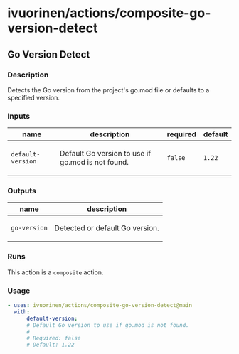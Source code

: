 # ivuorinen/actions/composite-go-version-detect

## Go Version Detect

### Description

Detects the Go version from the project's go.mod file or defaults to a specified version.

### Inputs

| name              | description                                              | required | default |
|-------------------|----------------------------------------------------------|----------|---------|
| `default-version` | <p>Default Go version to use if go.mod is not found.</p> | `false`  | `1.22`  |

### Outputs

| name         | description                            |
|--------------|----------------------------------------|
| `go-version` | <p>Detected or default Go version.</p> |

### Runs

This action is a `composite` action.

### Usage

```yaml
- uses: ivuorinen/actions/composite-go-version-detect@main
  with:
      default-version:
      # Default Go version to use if go.mod is not found.
      #
      # Required: false
      # Default: 1.22
```

